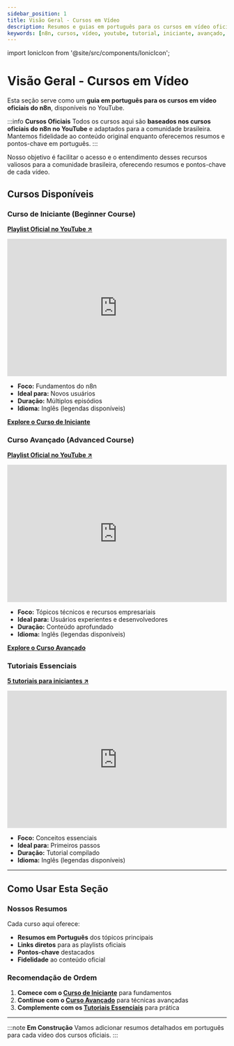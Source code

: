 ```yaml
---
sidebar_position: 1
title: Visão Geral - Cursos em Vídeo
description: Resumos e guias em português para os cursos em vídeo oficiais do n8n no YouTube.
keywords: [n8n, cursos, vídeo, youtube, tutorial, iniciante, avançado, oficial]
---
```


import IonicIcon from '@site/src/components/IonicIcon';

# <IonicIcon name="videocam-outline" size={32} color="#ea4b71" /> Visão Geral - Cursos em Vídeo

Esta seção serve como um **guia em português para os cursos em vídeo oficiais do n8n**, disponíveis no YouTube.

:::info <IonicIcon name="information-circle-outline" size={18} color="#3b82f6" /> **Cursos Oficiais**
Todos os cursos aqui são **baseados nos cursos oficiais do n8n no YouTube** e adaptados para a comunidade brasileira. Mantemos fidelidade ao conteúdo original enquanto oferecemos resumos e pontos-chave em português.
:::

Nosso objetivo é facilitar o acesso e o entendimento desses recursos valiosos para a comunidade brasileira, oferecendo resumos e pontos-chave de cada vídeo.

## <IonicIcon name="school-outline" size={24} color="#ea4b71" /> Cursos Disponíveis

### <IonicIcon name="play-circle-outline" size={20} color="#10b981" /> Curso de Iniciante (Beginner Course)

**<IonicIcon name="logo-youtube" size={16} color="#ea4b71" /> [Playlist Oficial no YouTube ↗](https://www.youtube.com/watch?v=I_7_b0I1I3Y&list=PL8p-62yr-wG4s4s_lq4a4M0S-s_k4iS3q)**

<iframe width="100%" height="315" src="https://www.youtube.com/embed/I_7_b0I1I3Y" title="n8n Beginner Course" frameborder="0" allow="accelerometer; autoplay; clipboard-write; encrypted-media; gyroscope; picture-in-picture; web-share" allowfullscreen></iframe>

- <IonicIcon name="checkmark-outline" size={16} color="#6b7280" /> **Foco:** Fundamentos do n8n
- <IonicIcon name="checkmark-outline" size={16} color="#6b7280" /> **Ideal para:** Novos usuários
- <IonicIcon name="checkmark-outline" size={16} color="#6b7280" /> **Duração:** Múltiplos episódios
- <IonicIcon name="checkmark-outline" size={16} color="#6b7280" /> **Idioma:** Inglês (legendas disponíveis)

**<IonicIcon name="arrow-forward-outline" size={16} color="#ea4b71" /> [Explore o Curso de Iniciante](curso-iniciante)**

### <IonicIcon name="trending-up-outline" size={20} color="#10b981" /> Curso Avançado (Advanced Course)

**<IonicIcon name="logo-youtube" size={16} color="#ea4b71" /> [Playlist Oficial no YouTube ↗](https://www.youtube.com/watch?v=g1GkX1BH89E&list=PL8p-62yr-wG4a2c5a_z9sDq_aV2T-tOkb)**

<iframe width="100%" height="315" src="https://www.youtube.com/embed/g1GkX1BH89E" title="n8n Advanced Course" frameborder="0" allow="accelerometer; autoplay; clipboard-write; encrypted-media; gyroscope; picture-in-picture; web-share" allowfullscreen></iframe>

- <IonicIcon name="checkmark-outline" size={16} color="#6b7280" /> **Foco:** Tópicos técnicos e recursos empresariais
- <IonicIcon name="checkmark-outline" size={16} color="#6b7280" /> **Ideal para:** Usuários experientes e desenvolvedores
- <IonicIcon name="checkmark-outline" size={16} color="#6b7280" /> **Duração:** Conteúdo aprofundado
- <IonicIcon name="checkmark-outline" size={16} color="#6b7280" /> **Idioma:** Inglês (legendas disponíveis)

**<IonicIcon name="arrow-forward-outline" size={16} color="#ea4b71" /> [Explore o Curso Avançado](curso-avancado)**

### <IonicIcon name="library-outline" size={20} color="#10b981" /> Tutoriais Essenciais

**<IonicIcon name="logo-youtube" size={16} color="#ea4b71" /> [5 tutoriais para iniciantes ↗](https://youtu.be/4BVTkqbn_tY?si=f6IcoxcIPMkK6FIv)**

<iframe width="100%" height="315" src="https://www.youtube.com/embed/4BVTkqbn_tY?si=f6IcoxcIPMkK6FIv" title="5 beginner tutorials to get you started with n8n" frameborder="0" allow="accelerometer; autoplay; clipboard-write; encrypted-media; gyroscope; picture-in-picture; web-share" allowfullscreen></iframe>

- <IonicIcon name="checkmark-outline" size={16} color="#6b7280" /> **Foco:** Conceitos essenciais
- <IonicIcon name="checkmark-outline" size={16} color="#6b7280" /> **Ideal para:** Primeiros passos
- <IonicIcon name="checkmark-outline" size={16} color="#6b7280" /> **Duração:** Tutorial compilado
- <IonicIcon name="checkmark-outline" size={16} color="#6b7280" /> **Idioma:** Inglês (legendas disponíveis)

---

## <IonicIcon name="compass-outline" size={24} color="#ea4b71" /> Como Usar Esta Seção

### <IonicIcon name="bulb-outline" size={20} color="#10b981" /> Nossos Resumos

Cada curso aqui oferece:

- <IonicIcon name="document-text-outline" size={16} color="#6b7280" /> **Resumos em Português** dos tópicos principais
- <IonicIcon name="link-outline" size={16} color="#6b7280" /> **Links diretos** para as playlists oficiais
- <IonicIcon name="create-outline" size={16} color="#6b7280" /> **Pontos-chave** destacados
- <IonicIcon name="shield-checkmark-outline" size={16} color="#6b7280" /> **Fidelidade** ao conteúdo oficial

### <IonicIcon name="navigate-outline" size={20} color="#10b981" /> Recomendação de Ordem

1. **<IonicIcon name="play-circle-outline" size={16} color="#6b7280" /> Comece com o [Curso de Iniciante](curso-iniciante)** para fundamentos
2. **<IonicIcon name="trending-up-outline" size={16} color="#6b7280" /> Continue com o [Curso Avançado](curso-avancado)** para técnicas avançadas
3. **<IonicIcon name="library-outline" size={16} color="#6b7280" /> Complemente com os [Tutoriais Essenciais](#tutoriais-essenciais)** para prática

---

:::note <IonicIcon name="construct-outline" size={18} color="#f59e0b" /> **Em Construção**
Vamos adicionar resumos detalhados em português para cada vídeo dos cursos oficiais.
::: 